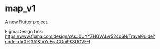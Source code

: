 # map_v1

A new Flutter project.


Figma Design Link:
https://www.figma.com/design/cAsJ0UYYZHGVALvr524d6N/TravelGuide?node-id=0%3A1&t=YuEcaCOoi9K8UGVE-1
